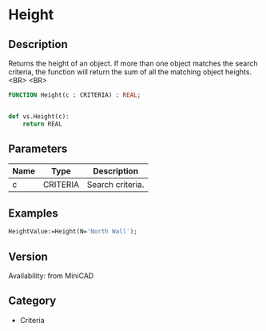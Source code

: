 # Height

## Description
Returns the height of an object. If more than one object matches the search criteria, the function will return the sum of all the matching object heights.&lt;BR&gt;
&lt;BR&gt;


```pascal
FUNCTION Height(c : CRITERIA) : REAL;
```

```python

def vs.Height(c):
    return REAL
```

## Parameters
|Name|Type|Description|
|---|---|---|
|c|CRITERIA|Search criteria.|

## Examples
```pascal
HeightValue:=Height(N='North Wall');
```

## Version
Availability: from MiniCAD
## Category
* Criteria

